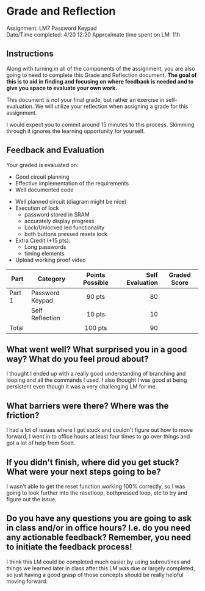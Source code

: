 # Grade and Reflection
Assignment: LM7 Password Keypad    
Date/Time completed:   4/20 12:20
Approximate time spent on LM:  11h

## Instructions
Along with turning in all of the components of the assignment, you are also going to need to complete this Grade and Reflection document. **The goal of this is to aid in finding and focusing on where feedback is needed and to give you space to evaluate your own work.**

This document is not your final grade, but rather an exercise in self-evaluation. We will utilize your reflection when assigning a grade for this assignment.

I would expect you to commit around 15 minutes to this process. Skimming through it ignores the learning opportunity for yourself.

## Feedback and Evaluation

Your graded is evaluated on:
  - Good circuit planning
  - Effective implementation of the requirements
  - Well documented code

* Well planned circuit (diagram might be nice)
* Execution of lock
  * password stored in SRAM
  * accurately display progress
  * Lock/Unlocked led functionality
  * both buttons pressed resets lock
* Extra Credit (+15 pts):
  * Long passwords
  * timing elements
* Upload working proof video

| Part   | Category                 | Points Possible | Self Evaluation | Graded Score |
| -------|--------------------------|:---------------:|----------------:|--------------|
| Part 1 | Password Keypad          |         90 pts  |       80          |              |
|        | Self Reflection          |         10 pts  |         10        |              |
| Total  |                          |        100 pts  |          90       |              |


## What went well? What surprised you in a good way? What do you feel proud about?
I thought I ended up with a really good understanding of branching and looping and all the commands I used. I also thought 
I was good at being persistent even though it was a very challenging LM for me. 
## What barriers were there? Where was the friction? 
I had a lot of issues where I got stuck and couldn't figure out how to move forward, I went in to office hours at least four times to 
go over things and got a lot of help from Scott. 
## If you didn't finish, where did you get stuck? What were your next steps going to be?
I wasn't able to get the reset function working 100% correctly, so I was going to look further into the resetloop, bothpressed loop, etc to try and figure out the issue.
## Do you have any questions you are going to ask in class and/or in office hours? I.e. do you need any actionable feedback? Remember, you need to initiate the feedback process! 
I think this LM could be completed much easier by using subroutines and things we learned later in class after this LM was due or largely completed, so just having a good grasp of those concepts should be really helpful moving forward.
